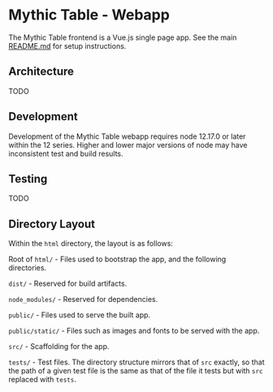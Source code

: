 # Mythic Table - Webapp

The Mythic Table frontend is a Vue.js single page app. See the main [README.md](../README.md) for setup instructions.

## Architecture

TODO

## Development

Development of the Mythic Table webapp requires node 12.17.0 or later within the 12 series. Higher and lower major versions of node may have inconsistent test and build results.

## Testing

TODO

## Directory Layout

Within the `html` directory, the layout is as follows:

Root of `html/` - Files used to bootstrap the app, and the following directories.

`dist/` - Reserved for build artifacts.

`node_modules/` - Reserved for dependencies.

`public/` - Files used to serve the built app.

`public/static/` - Files such as images and fonts to be served with the app.

`src/` - Scaffolding for the app.

`tests/` - Test files. The directory structure mirrors that of `src` exactly, so that the path of a given test file is the same as that of the file it tests but with `src` replaced with `tests`.
